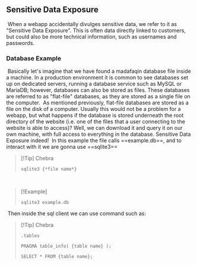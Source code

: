 ## Sensitive Data Exposure
​
When a webapp accidentally divulges sensitive data, we refer to it as "Sensitive Data Exposure". This is often data directly linked to customers, but could also be more technical information, such as usernames and passwords.
​
​
### Database Example
​
Basically let's imagine that we have found a madafaqin database file inside a machine. In a production environment it is common to see databases set up on dedicated servers, running a database service such as MySQL or MariaDB; however, databases can also be stored as files. These databases are referred to as "flat-file" databases, as they are stored as a single file on the computer.
​
As mentioned previously, flat-file databases are stored as a file on the disk of a computer. Usually this would not be a problem for a webapp, but what happens if the database is stored underneath the root directory of the website (i.e. one of the files that a user connecting to the website is able to access)? Well, we can download it and query it on our own machine, with full access to everything in the database. Sensitive Data Exposure indeed!
​
In this example the file calls ==example.db==, and to interact with it we are gonna use ==sqlite3==
​

>[!Tip] Chebra
>```
>sqlite3 {*file name*}
>```

​

> [!Example]
> ```
> sqlite3 example.db
> ```

​
Then inside the sql client we can use command such as:
​

>[!Tip] Chebra
>```
>.tables
>```
>```
>PRAGMA table_info( {table name} );
>```
>```
>SELECT * FROM {table name};
>```